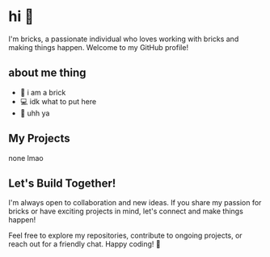# hi 👋

I'm bricks, a passionate individual who loves working with bricks and making things happen. Welcome to my GitHub profile!

## about me thing

- 🧱 i am a brick
- 💻 idk what to put here
- 🚀 uhh ya

## My Projects

none lmao

## Let's Build Together!

I'm always open to collaboration and new ideas. If you share my passion for bricks or have exciting projects in mind, let's connect and make things happen!

Feel free to explore my repositories, contribute to ongoing projects, or reach out for a friendly chat. Happy coding! 🚀

